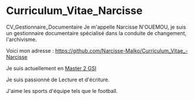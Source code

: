 # Curriculum_Vitae_Narcisse
CV_Gestionnaire_Documentaire
Je m'appelle Narcisse N'OUEMOU, je suis un gestionnaire documentaire spécialisé dans la conduite de changement, l'archivisme.

Voici mon adresse : https://github.com/Narcisse-Malko/Curriculum_Vitae_-Narcisse

Je suis actuellement en [Master 2 GSI](https://humanites-numeriques.univ-paris8.fr/-Master-GSI-)

Je suis passionné de Lecture et d'écriture. 

J'aime les sports d'équipe tels que le football. 
